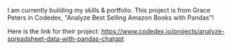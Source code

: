 I am currently building my skills & portfolio. This project is from Grace Peters in Codedex, "Analyze Best Selling Amazon Books with Pandas"! 

Here is the link for their project: https://www.codedex.io/projects/analyze-spreadsheet-data-with-pandas-chatgpt
